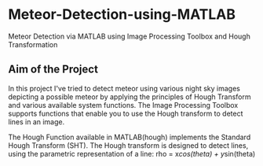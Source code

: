 # Meteor-Detection-using-MATLAB
Meteor Detection via MATLAB using Image Processing Toolbox and Hough Transformation
## Aim of the Project
In this project I've tried to detect meteor using various night sky images depicting a possible meteor by applying the principles of Hough Transform and various available system functions.
The Image Processing Toolbox supports functions that enable you to use the Hough transform to detect lines in an image.

The Hough Function available in MATLAB(hough) implements the Standard Hough Transform (SHT). The Hough transform is designed to detect lines, using the parametric representation of a line:
rho = x*cos(theta) + y*sin(theta)

